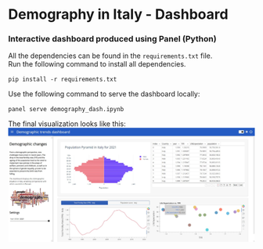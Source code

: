 # Demography in Italy - Dashboard
### Interactive dashboard produced using Panel (Python)

All the dependencies can be found in the `requirements.txt` file.  
Run the following command to install all dependencies.
```
pip install -r requirements.txt
```


Use the following command to serve the dashboard locally:
```
panel serve demography_dash.ipynb
```


The final visualization looks like this:
![Plot](https://github.com/luisalopresti/demography_dashboard/blob/main/dash_screen.jpg)

